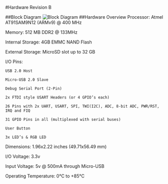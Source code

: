 #Hardware Revision B

##Block Diagram
![Block Diagram](https://github.com/nik9993/Linux-SBC/blob/master/images/Board%20Block%20Diagram.png "Board Block Diagram")
##Hardware Overview
Processor:	Atmel AT91SAM9N12 (ARMv9) @ 400 MHz

Memory:		512 MB DDR2 @ 133MHz

Internal Storage:	4GB EMMC NAND Flash

External Storage:	MicroSD slot up to 32 GB

I/O Pins:

	USB 2.0 Host
  
	Micro-USB 2.0 Slave
  
	Debug Serial Port (2-Pin)
  
	2x FTDI style USART Headers (or 4 GPIO’s each)
  
	26 Pins with 2x UART, USART, SPI, TWI(I2C), ADC, 8-bit ADC, PWR/RST, IRQ and FIQ
  
	31 GPIO Pins in all (multiplexed with serial buses)
  
	User Button
  
	3x LED’s & RGB LED
  
Dimensions: 			1.96x2.22 inches (49.71x56.49 mm)

I/O Voltage:			3.3v

Input Voltage:			5v @ 500mA through Micro-USB

Operating Temperature:		0°C to +85°C
